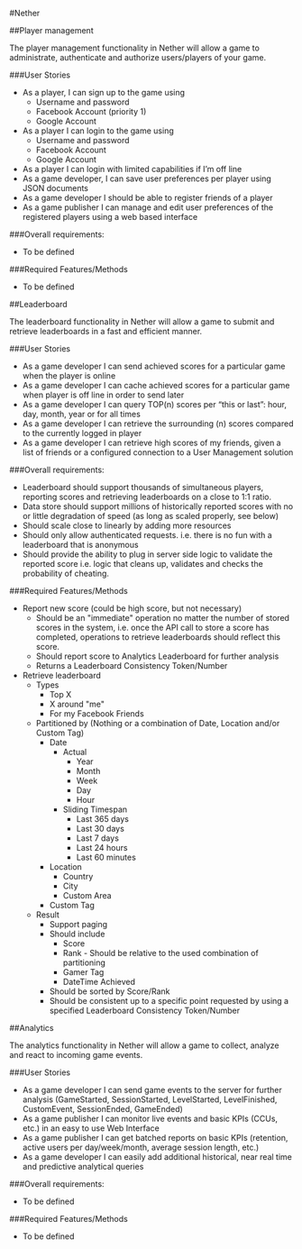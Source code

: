 #Nether


##Player management

The player management functionality in Nether will allow a game to administrate, authenticate and authorize users/players of your game.

###User Stories
* As a player, I can sign up to the game using
	* Username and password
	* Facebook Account (priority 1)
	* Google Account
* As a player I can login to the game using
	* Username and password
	* Facebook Account
	* Google Account
* As a player I can login with limited capabilities if I’m off line
* As a game developer, I can save user preferences per player using JSON documents
* As a game developer I should be able to register friends of a player
* As a game publisher I can manage and edit user preferences of the registered players using a web based interface


###Overall requirements:
* To be defined

###Required Features/Methods
* To be defined

##Leaderboard

The leaderboard functionality in Nether will allow a game to submit and retrieve leaderboards in a fast and efficient manner.

###User Stories
* As a game developer I can send achieved scores for a particular game when the player is online
* As a game developer I can cache achieved scores for a particular game when player is off line in order to send later
* As a game developer I can query TOP(n) scores per “this or last”: hour, day, month, year or for all times
* As a game developer I can retrieve the surrounding (n) scores compared to the currently logged in player
* As a game developer I can retrieve high scores of my friends, given a list of friends or a configured connection to a User Management solution


###Overall requirements:
* Leaderboard should support thousands of simultaneous players, reporting scores and retrieving leaderboards on a close to 1:1 ratio.
* Data store should support millions of historically reported scores with no or little degradation of speed (as long as scaled properly, see below)
* Should scale close to linearly by adding more resources
* Should only allow authenticated requests. i.e. there is no fun with a leaderboard that is anonymous
* Should provide the ability to plug in server side logic to validate the reported score i.e. logic that cleans up, validates and checks the probability of cheating.

###Required Features/Methods
* Report new score (could be high score, but not necessary)
	* Should be an "immediate" operation no matter the number of stored scores in the system, i.e. once the API call to store a score has completed, operations to retrieve leaderboards should reflect this score.
	* Should report score to Analytics Leaderboard for further analysis
	* Returns a Leaderboard Consistency Token/Number
* Retrieve leaderboard
	* Types
		* Top X
		* X around "me"
		* For my Facebook Friends
	* Partitioned by (Nothing or a combination of Date, Location and/or Custom Tag)
		* Date
			* Actual
				* Year
				* Month
				* Week
				* Day
				* Hour
			* Sliding Timespan
				* Last 365 days
				* Last 30 days
				* Last 7 days
				* Last 24 hours
				* Last 60 minutes
		* Location
			* Country
			* City
			* Custom Area
		* Custom Tag
	* Result
		* Support paging
		* Should include
			* Score
			* Rank - Should be relative to the used combination of partitioning
			* Gamer Tag
			* DateTime Achieved
		* Should be sorted by Score/Rank
		* Should be consistent up to a specific point requested by using a specified Leaderboard Consistency Token/Number

##Analytics

The analytics functionality in Nether will allow a game to collect, analyze and react to incoming game events.

###User Stories
* As a game developer I can send game events to the server for further analysis (GameStarted, SessionStarted, LevelStarted, LevelFinished, CustomEvent, SessionEnded, GameEnded)
* As a game publisher I can monitor live events and basic KPIs (CCUs, etc.) in an easy to use Web Interface
* As a game publisher I can get batched reports on basic KPIs (retention, active users per day/week/month, average session length, etc.)
* As a game developer I can easily add additional historical, near real time and predictive analytical queries

###Overall requirements:
* To be defined

###Required Features/Methods
* To be defined
